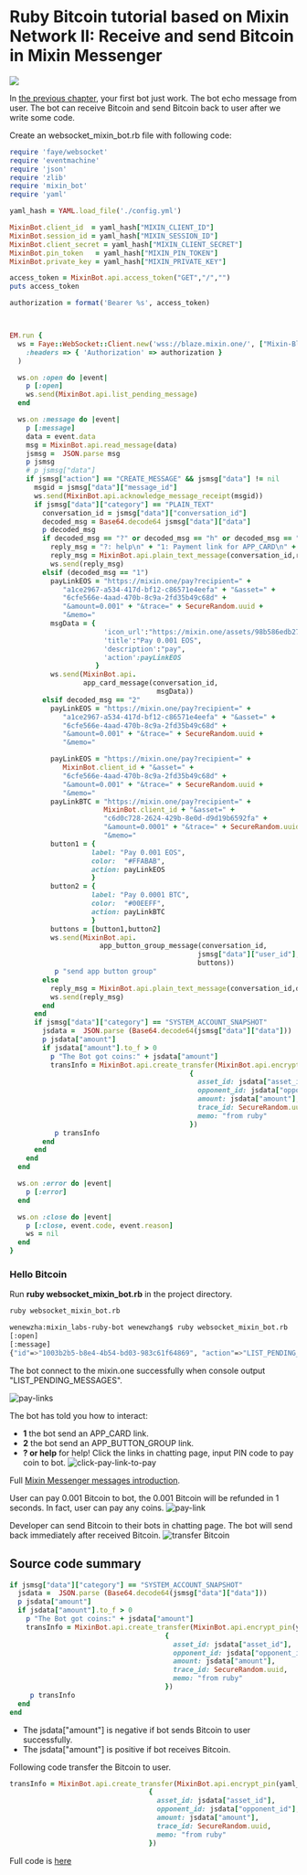 # Ruby Bitcoin tutorial based on Mixin Network II: Receive and send Bitcoin in Mixin Messenger
![](https://github.com/wenewzhang/mixin_labs-ruby-bot/raw/master/ruby-btc.jpg)

In [the previous chapter](https://github.com/wenewzhang/mixin_labs-ruby-bot/blob/master/README.md), your first bot just work. The bot echo message from user. The bot can receive Bitcoin and send Bitcoin back to user after we write some code.

Create an websocket_mixin_bot.rb file with following code:
```ruby
require 'faye/websocket'
require 'eventmachine'
require 'json'
require 'zlib'
require 'mixin_bot'
require 'yaml'

yaml_hash = YAML.load_file('./config.yml')

MixinBot.client_id  = yaml_hash["MIXIN_CLIENT_ID"]
MixinBot.session_id = yaml_hash["MIXIN_SESSION_ID"]
MixinBot.client_secret = yaml_hash["MIXIN_CLIENT_SECRET"]
MixinBot.pin_token   = yaml_hash["MIXIN_PIN_TOKEN"]
MixinBot.private_key = yaml_hash["MIXIN_PRIVATE_KEY"]

access_token = MixinBot.api.access_token("GET","/","")
puts access_token

authorization = format('Bearer %s', access_token)



EM.run {
  ws = Faye::WebSocket::Client.new('wss://blaze.mixin.one/', ["Mixin-Blaze-1"],
    :headers => { 'Authorization' => authorization }
  )

  ws.on :open do |event|
    p [:open]
    ws.send(MixinBot.api.list_pending_message)
  end

  ws.on :message do |event|
    p [:message]
    data = event.data
    msg = MixinBot.api.read_message(data)
    jsmsg =  JSON.parse msg
    p jsmsg
    # p jsmsg["data"]
    if jsmsg["action"] == "CREATE_MESSAGE" && jsmsg["data"] != nil
      msgid = jsmsg["data"]["message_id"]
      ws.send(MixinBot.api.acknowledge_message_receipt(msgid))
      if jsmsg["data"]["category"] == "PLAIN_TEXT"
        conversation_id = jsmsg["data"]["conversation_id"]
        decoded_msg = Base64.decode64 jsmsg["data"]["data"]
        p decoded_msg
        if decoded_msg == "?" or decoded_msg == "h" or decoded_msg == "H"
          reply_msg = "?: help\n" + "1: Payment link for APP_CARD\n" + "2: Payment link for APP_BUTTON_GROUP\n"
          reply_msg = MixinBot.api.plain_text_message(conversation_id,reply_msg)
          ws.send(reply_msg)
        elsif (decoded_msg == "1")
          payLinkEOS = "https://mixin.one/pay?recipient=" +
             "a1ce2967-a534-417d-bf12-c86571e4eefa" + "&asset=" +
             "6cfe566e-4aad-470b-8c9a-2fd35b49c68d" +
             "&amount=0.001" + "&trace=" + SecureRandom.uuid +
             "&memo="
          msgData = {
                       'icon_url':"https://mixin.one/assets/98b586edb270556d1972112bd7985e9e.png",
                       'title':"Pay 0.001 EOS",
                       'description':"pay",
                       'action':payLinkEOS
                     }
          ws.send(MixinBot.api.
                  app_card_message(conversation_id,
                                    msgData))
        elsif decoded_msg == "2"
          payLinkEOS = "https://mixin.one/pay?recipient=" +
             "a1ce2967-a534-417d-bf12-c86571e4eefa" + "&asset=" +
             "6cfe566e-4aad-470b-8c9a-2fd35b49c68d" +
             "&amount=0.001" + "&trace=" + SecureRandom.uuid +
             "&memo="

          payLinkEOS = "https://mixin.one/pay?recipient=" +
             MixinBot.client_id + "&asset=" +
             "6cfe566e-4aad-470b-8c9a-2fd35b49c68d" +
             "&amount=0.001" + "&trace=" + SecureRandom.uuid +
             "&memo="
          payLinkBTC = "https://mixin.one/pay?recipient=" +
                       MixinBot.client_id + "&asset=" +
                       "c6d0c728-2624-429b-8e0d-d9d19b6592fa" +
                       "&amount=0.0001" + "&trace=" + SecureRandom.uuid +
                       "&memo="
          button1 = {
                    label: "Pay 0.001 EOS",
                    color:  "#FFABAB",
                    action: payLinkEOS
                    }
          button2 = {
                    label: "Pay 0.0001 BTC",
                    color:  "#00EEFF",
                    action: payLinkBTC
                    }
          buttons = [button1,button2]
          ws.send(MixinBot.api.
                      app_button_group_message(conversation_id,
                                              jsmsg["data"]["user_id"],
                                              buttons))
           p "send app button group"
        else
          reply_msg = MixinBot.api.plain_text_message(conversation_id,decoded_msg)
          ws.send(reply_msg)
        end
      end
      if jsmsg["data"]["category"] == "SYSTEM_ACCOUNT_SNAPSHOT"
        jsdata =  JSON.parse (Base64.decode64(jsmsg["data"]["data"]))
        p jsdata["amount"]
        if jsdata["amount"].to_f > 0
          p "The Bot got coins:" + jsdata["amount"]
          transInfo = MixinBot.api.create_transfer(MixinBot.api.encrypt_pin(yaml_hash["MIXIN_PIN_CODE"]),
                                            {
                                              asset_id: jsdata["asset_id"],
                                              opponent_id: jsdata["opponent_id"],
                                              amount: jsdata["amount"],
                                              trace_id: SecureRandom.uuid,
                                              memo: "from ruby"
                                            })
           p transInfo
        end
      end
    end
  end

  ws.on :error do |event|
    p [:error]
  end

  ws.on :close do |event|
    p [:close, event.code, event.reason]
    ws = nil
  end
}

```

### Hello Bitcoin
Run **ruby websocket_mixin_bot.rb** in the project directory.

```bash
ruby websocket_mixin_bot.rb
```

```bash
wenewzha:mixin_labs-ruby-bot wenewzhang$ ruby websocket_mixin_bot.rb
[:open]
[:message]
{"id"=>"1003b2b5-b8e4-4b54-bd03-983c61f64869", "action"=>"LIST_PENDING_MESSAGES"}
```
The bot connect to the mixin.one successfully when console output "LIST_PENDING_MESSAGES".

![pay-links](https://github.com/wenewzhang/mixin_labs-php-bot/raw/master/pay-links.jpg)

The bot has told you how to interact:
- **1** the bot send an APP_CARD link.
- **2** the bot send an APP_BUTTON_GROUP link.
- **? or help** for help!
Click the links in chatting page, input PIN code to pay coin to bot.
![click-pay-link-to-pay](https://github.com/wenewzhang/mixin_labs-php-bot/raw/master/click-link-to-pay.jpg)

Full [Mixin Messenger messages introduction](https://developers.mixin.one/api/beta-mixin-message/websocket-messages/).

User can pay 0.001 Bitcoin to bot, the 0.001 Bitcoin will be refunded in 1 seconds. In fact, user can pay any coins.
![pay-link](https://github.com/wenewzhang/mixin_network-nodejs-bot2/raw/master/Pay_and_refund_quickly.jpg)

Developer can send Bitcoin to their bots in chatting page. The bot will send back immediately after received Bitcoin.
![transfer  Bitcoin](https://github.com/wenewzhang/mixin_network-nodejs-bot2/raw/master/transfer-any-tokens.jpg)

## Source code summary

```ruby
if jsmsg["data"]["category"] == "SYSTEM_ACCOUNT_SNAPSHOT"
  jsdata =  JSON.parse (Base64.decode64(jsmsg["data"]["data"]))
  p jsdata["amount"]
  if jsdata["amount"].to_f > 0
    p "The Bot got coins:" + jsdata["amount"]
    transInfo = MixinBot.api.create_transfer(MixinBot.api.encrypt_pin(yaml_hash["MIXIN_PIN_CODE"]),
                                      {
                                        asset_id: jsdata["asset_id"],
                                        opponent_id: jsdata["opponent_id"],
                                        amount: jsdata["amount"],
                                        trace_id: SecureRandom.uuid,
                                        memo: "from ruby"
                                      })
     p transInfo
  end
end
```

* The jsdata["amount"] is negative if bot sends Bitcoin to user successfully.
* The jsdata["amount"] is positive if bot receives Bitcoin.

Following code transfer the Bitcoin to user.
```ruby
transInfo = MixinBot.api.create_transfer(MixinBot.api.encrypt_pin(yaml_hash["MIXIN_PIN_CODE"]),
                                  {
                                    asset_id: jsdata["asset_id"],
                                    opponent_id: jsdata["opponent_id"],
                                    amount: jsdata["amount"],
                                    trace_id: SecureRandom.uuid,
                                    memo: "from ruby"
                                  })

```


Full code is [here](https://github.com/wenewzhang/mixin_labs-ruby-bot/blob/master/websocket_mixin_bot.rb)
